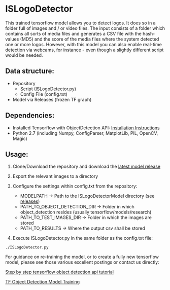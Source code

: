 # ISLogoDetector
This trained tensorflow model allows you to detect logos. It does so in a folder full of images and / or video files. The input consists of a folder which contains all sorts of media files and generates a CSV file with the hash-values (MD5) and the score of the media files where the system detected one or more logos. However, with this model you can also enable real-time detection via webcams, for instance - even though a slightly different script would be needed.

## Data structure:
- Repository
  - Script (ISLogoDetector.py)
  - Config File (config.txt)
- Model via Releases (frozen TF graph)


## Dependencies:
- Installed Tensorflow with ObjectDetection API: [Installation Instructions](https://github.com/tensorflow/models/blob/master/research/object_detection/g3doc/installation.md)
- Python 2.7 (including Numpy, ConfigParser, MatplotLib, PIL, OpenCV, Magic)

## Usage:
1) Clone/Download the repository and download the [latest model release](https://github.com/bkpifc/ISLogoDetector/releases)

2) Export the relevant images to a directory

3) Configure the settings within config.txt from the repository:
   - MODELPATH → Path to the ISLogoDetectorModel directory (see [releases](https://github.com/bkpifc/ISLogoDetector/releases))
   - PATH_TO_OBJECT_DETECTION_DIR → Folder in which object_detection resides (usually tensorflow/models/research)
   - PATH_TO_TEST_IMAGES_DIR → Folder in which the images are stored
   - PATH_TO_RESULTS → Where the output csv shall be stored

4) Execute ISLogoDetector.py in the same folder as the config.txt file:

`./ISLogoDetector.py`

For guidance on re-training the model, or to create a fully new tensorflow model, please see those various excellent postings or contact us directly: 

[Step by step tensorflow object detection api tutorial](https://medium.com/@WuStangDan/step-by-step-tensorflow-object-detection-api-tutorial-part-1-selecting-a-model-a02b6aabe39e)

[TF Object Detection Model Training](https://gist.github.com/douglasrizzo/c70e186678f126f1b9005ca83d8bd2ce)
